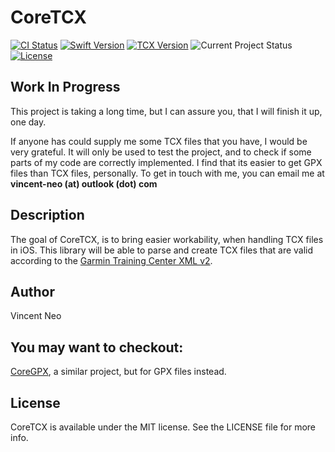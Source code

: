 # CoreTCX

[![CI Status](https://img.shields.io/travis/vincentneo/CoreTCX.svg?style=flat)](https://travis-ci.org/vincentneo/CoreTCX)
[![Swift Version](https://img.shields.io/badge/Swift-5.0-orange.svg)](https://swift.org/blog/swift-5-released/)
[![TCX Version](https://img.shields.io/badge/tcx-2.0-darkblue.svg)](https://support.garmin.com/en-SG/?faq=VgxTchxqKO4ZbL0ucq05K8)
![Current Project Status](https://img.shields.io/badge/status-work%20in%20progress-yellow)
[![License](http://img.shields.io/:license-mit-black.svg)](http://doge.mit-license.org)
<br/>
<!---
[![Platform](https://img.shields.io/cocoapods/p/CoreTCX.svg?style=flat)](https://cocoapods.org/pods/CoreTCX)
[![Version](https://img.shields.io/cocoapods/v/CoreTCX.svg?style=flat)](https://cocoapods.org/pods/CoreTCX)
--->

## Work In Progress

This project is taking a long time, but I can assure you, that I will finish it up, one day. 

If anyone has could supply me some TCX files that you have, I would be very grateful. It will only be used to test the project, and to check if some parts of my code are correctly implemented. I find that its easier to get GPX files than TCX files, personally. To get in touch with me, you can email me at **vincent-neo (at) outlook (dot) com**

## Description

The goal of CoreTCX, is to bring easier workability, when handling TCX files in iOS. This library will be able to parse and create TCX files that are valid according to the [Garmin Training Center XML v2](https://www8.garmin.com/xmlschemas/TrainingCenterDatabasev2.xsd).
<!---
## Example

To run the example project, clone the repo, and run `pod install` from the Example directory first.

## Installation

CoreTCX is available through [CocoaPods](https://cocoapods.org). To install
it, simply add the following line to your Podfile:

```ruby
pod 'CoreTCX'
```
-->
## Author

Vincent Neo

## You may want to checkout:
[CoreGPX](https://github.com/vincentneo/CoreGPX), a similar project, but for GPX files instead.

## License

CoreTCX is available under the MIT license. See the LICENSE file for more info.
